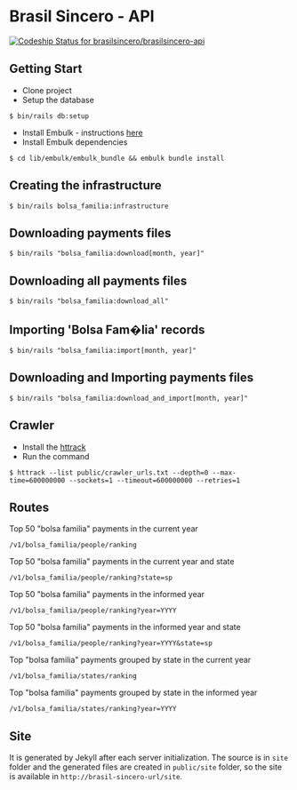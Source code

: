 # Brasil Sincero - API

[ ![Codeship Status for brasilsincero/brasilsincero-api](https://app.codeship.com/projects/1e9c05c0-a2aa-0134-4156-72c65877ef5f/status?branch=master)](https://app.codeship.com/projects/190023)

## Getting Start

- Clone project
- Setup the database

```
$ bin/rails db:setup
```

- Install Embulk - instructions [here](https://github.com/embulk/embulk#quick-start)
- Install Embulk dependencies

```
$ cd lib/embulk/embulk_bundle && embulk bundle install
```

## Creating the infrastructure

    $ bin/rails bolsa_familia:infrastructure

## Downloading payments files

    $ bin/rails "bolsa_familia:download[month, year]"

## Downloading all payments files

    $ bin/rails "bolsa_familia:download_all"

## Importing 'Bolsa Fam�lia' records

    $ bin/rails "bolsa_familia:import[month, year]"

## Downloading and Importing payments files

    $ bin/rails "bolsa_familia:download_and_import[month, year]"

## Crawler

- Install the [httrack](http://www.httrack.com/)
- Run the command

```
$ httrack --list public/crawler_urls.txt --depth=0 --max-time=600000000 --sockets=1 --timeout=600000000 --retries=1
```

## Routes

Top 50 "bolsa familia" payments in the current year

    /v1/bolsa_familia/people/ranking

Top 50 "bolsa familia" payments in the current year and state

    /v1/bolsa_familia/people/ranking?state=sp

Top 50 "bolsa familia" payments in the informed year

    /v1/bolsa_familia/people/ranking?year=YYYY

Top 50 "bolsa familia" payments in the informed year and state

    /v1/bolsa_familia/people/ranking?year=YYYY&state=sp

Top "bolsa familia" payments grouped by state in the current year

    /v1/bolsa_familia/states/ranking

Top "bolsa familia" payments grouped by state in the informed year

    /v1/bolsa_familia/states/ranking?year=YYYY

## Site

It is generated by Jekyll after each server initialization. The source is in `site` folder and
the generated files are created in `public/site` folder, so the site is available in
`http://brasil-sincero-url/site`.
